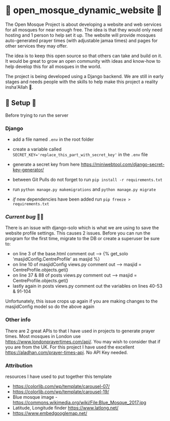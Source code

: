 # 🕋 open_mosque_dynamic_website 🕋
The Open Mosque Project is about developing a website and web services for all mosques for near enough free. The idea is that they would only need hosting and 1 person to help set it up.
The website will provide mosques auto-generated prayer times (with adjustable jamaa times) and pages for other services they may offer. 

The idea is to keep this open source so that others can take and build on it. 
It would be great to grow an open community with ideas and know-how to help develop this for all mosques in the world.

The project is being developed using a Django backend. We are still in early stages and needs people with the skills to help make this project a reality insha'Allah 🤲.


## 🔧 Setup 🔧

Before trying to run the server

### Django

- add a file named `.env` in the root folder
- create a variable called `SECRET_KEY='replace_this_part_with_secret_key'` in the `.env` file
- generate a secret key from here https://miniwebtool.com/django-secret-key-generator/
- between Git Pulls do not forget to run `pip install -r requirements.txt`
- run `python manage.py makemigrations` and `python manage.py migrate`

- *if* new dependencies have been added run `pip freeze > requirements.txt`

### *Current bug* 🤷‍♂️
There is an issue with django-solo which is what we are using to save the website profile settings.
This causes 2 issues. Before you can run the program for the first time, migrate to the DB or create a superuser be sure to:

- on line 3 of the base.html comment out --> {% get_solo 'masjidConfig.CentreProfile' as masjid %}
- on line 10 of masjidConfig views.py comment out --> masjid = CentreProfile.objects.get()
- on line 37 & 88 of posts views.py comment out --> masjid = CentreProfile.objects.get() 
- lastly again in posts views.py comment out the variables on lines 40-53 & 91-104

Unfortunately, this issue crops up again if you are making changes to the masjidConfig model so do the above again


### Other info
There are 2 great APIs to that I have used in projects to generate prayer times. Most mosques in London use https://www.londonprayertimes.com/api/. You may wish to consider that if you are from the UK.
For this project I have used the excellent https://aladhan.com/prayer-times-api. No API Key needed.

### Attribution
resources I have used to put together this template
- https://colorlib.com/wp/template/carousel-07/ 
- https://colorlib.com/wp/template/carousel-19/
- Blue mosque image - https://commons.wikimedia.org/wiki/File:Blue_Mosque_2017.jpg
- Latitude, Longitude finder https://www.latlong.net/
- https://www.embedgooglemap.net/